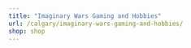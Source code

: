 ```yaml
---
title: "Imaginary Wars Gaming and Hobbies"
url: /calgary/imaginary-wars-gaming-and-hobbies/
shop: shop
---
```

